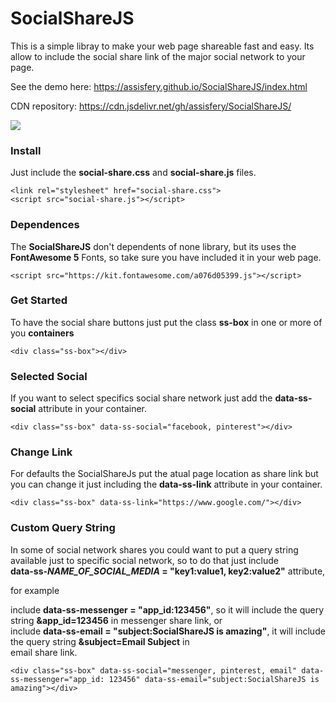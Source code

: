 # SocialShareJS

This is a simple libray to make your web page shareable fast and easy.
Its allow to include the social share link of the major social network to your page.

See the demo here: https://assisfery.github.io/SocialShareJS/index.html

CDN repository: https://cdn.jsdelivr.net/gh/assisfery/SocialShareJS/

[![](https://data.jsdelivr.com/v1/package/gh/assisfery/SocialShareJS/badge)](https://www.jsdelivr.com/package/gh/assisfery/SocialShareJS)

### Install
Just include the  **social-share.css**  and  **social-share.js**  files.
```
<link rel="stylesheet" href="social-share.css">
<script src="social-share.js"></script>

```
### Dependences
The  **SocialShareJS**  don't dependents of none library, but its uses the **FontAwesome 5** Fonts, so take sure you have included it in your web page.
```
<script src="https://kit.fontawesome.com/a076d05399.js"></script>
```

### Get Started
To have the social share buttons just put the class  **ss-box**  in one or more of you  **containers**
```
<div class="ss-box"></div>
```

### Selected Social
If you want to select specifics social share network just add the  **data-ss-social**  attribute in your container.
```
<div class="ss-box" data-ss-social="facebook, pinterest"></div>
```

### Change Link
For defaults the SocialShareJs put the atual page location as share link but you can change it just including the  **data-ss-link**  attribute in your container.
```
<div class="ss-box" data-ss-link="https://www.google.com/"></div>
```

### Custom Query String
In some of social network shares you could want to put a query string available just to specific social network, so to do that just include  
**data-ss-_NAME_OF_SOCIAL_MEDIA_  = "key1:value1, key2:value2"** attribute,  
  
for example  
  
include **data-ss-messenger = "app_id:123456"**, so it will include the query string **&app_id=123456** in messenger share link, or  
include **data-ss-email = "subject:SocialShareJS is amazing"**, it will include the query string **&subject=Email Subject** in  
email share link.

```
<div class="ss-box" data-ss-social="messenger, pinterest, email" data-ss-messenger="app_id: 123456" data-ss-email="subject:SocialShareJS is amazing"></div>
```